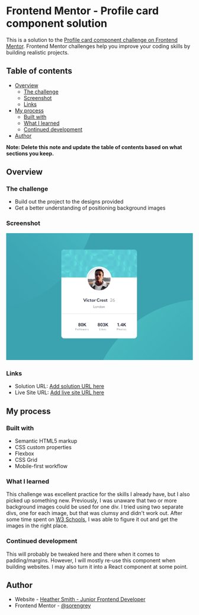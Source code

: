 
# Frontend Mentor - Profile card component solution

This is a solution to the [Profile card component challenge on Frontend Mentor](https://www.frontendmentor.io/challenges/profile-card-component-cfArpWshJ). Frontend Mentor challenges help you improve your coding skills by building realistic projects.

## Table of contents

- [Overview](#overview)
  - [The challenge](#the-challenge)
  - [Screenshot](#screenshot)
  - [Links](#links)
- [My process](#my-process)
  - [Built with](#built-with)
  - [What I learned](#what-i-learned)
  - [Continued development](#continued-development)
- [Author](#author)

**Note: Delete this note and update the table of contents based on what sections you keep.**

## Overview

### The challenge

- Build out the project to the designs provided
- Get a better understanding of positioning background images

### Screenshot

![a screenshot of a profile page](/images/screenshot.png?raw=true)

### Links

- Solution URL: [Add solution URL here](https://www.frontendmentor.io/solutions/html-css-google-fonts-J-3bQ_vTt)
- Live Site URL: [Add live site URL here](https://sorengrey.github.io/profile-card-component/)

## My process

### Built with

- Semantic HTML5 markup
- CSS custom properties
- Flexbox
- CSS Grid
- Mobile-first workflow

### What I learned

This challenge was excellent practice for the skills I already have, but I also picked up something new. Previously, I was unaware that two or more background images could be used for one div. I tried using two separate divs, one for each image, but that was clumsy and didn't work out. After some time spent on [W3 Schools](https://www.w3schools.com/css/tryit.asp?filename=trycss3_background_multiple), I was able to figure it out and get the images in the right place.

### Continued development

This will probably be tweaked here and there when it comes to padding/margins. However, I will mostly re-use this component when building websites. I may also turn it into a React component at some point. 


## Author

- Website - [Heather Smith - Junior Frontend Developer](https://sorengrey.github.io/current-portfolio/)
- Frontend Mentor - [@sorengrey](https://www.frontendmentor.io/profile/yourusername)
